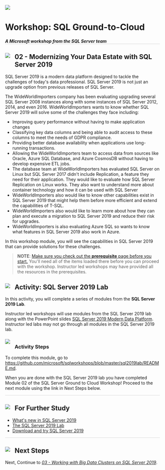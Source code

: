 ![](https://github.com/microsoft/sqlworkshops/blob/master/graphics/microsoftlogo.png?raw=true)

# Workshop: SQL Ground-to-Cloud

<h4 style="border-bottom: 1px solid lightgrey;"><i>A Microsoft workshop from the SQL Server team</i></h4>

<h2><img style="float: left; margin: 0px 15px 15px 0px;" src="https://github.com/microsoft/sqlworkshops/blob/master/graphics/textbubble.png?raw=true"><b>     02 - Modernizing Your Data Estate with SQL Server 2019</b></h2>

SQL Server 2019 is a modern data platform designed to tackle the challenges of today's data professional. SQL Server 2019 is not just an upgrade option from previous releases of SQL Server.

The WideWorldImporters company has been evaluating upgrading several SQL Server 2008 instances along with some instances of SQL Server 2012, 2014, and even 2016. WideWorldImporters wants to know whether SQL Server 2019 will solve some of the challenges they face including:

- Improving query performance without having to make application changes
- Classifying key data columns and being able to audit access to these columns to meet the needs of GDPR compliance.
- Providing better database availability when applications use long-running transactions.
- Allowing the WideWorldImporters team to access data from sources like Oracle, Azure SQL Database, and Azure CosmosDB without having to develop expensive ETL jobs.
- The database team at WideWorldImporters has evaluated SQL Server on Linux but SQL Server 2017 didn't include Replication, a feature they need for their application. They would like to evaluate how SQL Server Replication on Linux works. They also want to understand more about container technology and how it can be used with SQL Server
- WideWorldImporters also would like to know other capabilities exist in SQL Server 2019 that might help them before more efficient and extend the capabilities of T-SQL.
- WideWorldImporters also would like to learn more about how they can plan and execute a migration to SQL Server 2019 and reduce their risk for upgrades.
- WideWorldImporters is also evaluating Azure SQL so wants to know what features in SQL Server 2019 also work in Azure.

In this workshop module, you will see the capabilities in SQL Server 2019 that can provide solutions for these challenges.

> **NOTE**: <a href="https://github.com/microsoft/sqlworkshops/blob/master/SQLGroundToCloud/sqlgroundtocloud/00-prerequisites.md" target="_blank">Make sure you check out the <b>prerequisite</b> page before you start.</a> You'll need all of the items loaded there before you can proceed with the workshop. Instructor led workshops may have provided all the resources in the prerequisites.

<h2><img style="float: left; margin: 0px 15px 15px 0px;" src="https://github.com/microsoft/sqlworkshops/blob/master/graphics/point1.png?raw=true"><b>     Activity: SQL Server 2019 Lab</a></b></h2>

In this activity, you will complete a series of modules from the **SQL Server 2019 Lab**.

Instructor led workshops will use modules from the SQL Server 2019 lab along with the PowerPoint slides <a href="https://github.com/microsoft/sqlworkshops/blob/master/SQLGroundToCloud/slides/SQL%20Server%202019%20Modern%20Data%20Platform.pptx">SQL Server 2019 Modern Data Platform</a>. Instructor led labs may not go through all modules in the SQL Server 2019 lab.

<h3><img style="margin: 0px 15px 15px 0px;" src="https://github.com/microsoft/sqlworkshops/blob/master/graphics/checkmark.png?raw=true"><b>Activity Steps</b></h3>

To complete this module, go to https://github.com/microsoft/sqlworkshops/blob/master/sql2019lab/README.md.

When you are done with the SQL Server 2019 lab you have completed Module 02 of the SQL Server Ground to Cloud Workshop! Proceed to the next module using the link in Next Steps below.

<p style="border-bottom: 1px solid lightgrey;"></p>

<h2><img style="float: left; margin: 0px 15px 15px 0px;" src="https://github.com/microsoft/sqlworkshops/blob/master/graphics/owl.png?raw=true"><b>     For Further Study</b></h2>

<ul>
    <li><a href="https://docs.microsoft.com/en-us/sql/sql-server/what-s-new-in-sql-server-ver15" target="_blank">What's new in SQL Server 2019</a></li>
    <li><a href="https://github.com/microsoft/sqlworkshops/tree/master/sql2019lab" target="_blank">The SQL Server 2019 Lab</a></li>
    <li><a href="https://aka.ms/ss19
" target="_blank">Download and try SQL Server 2019</a></li>
</ul>

<p style="border-bottom: 1px solid lightgrey;"></p>

<h2><img style="float: left; margin: 0px 15px 15px 0px;" src="https://github.com/microsoft/sqlworkshops/blob/master/graphics/geopin.png?raw=true"><b>  Next Steps</b></h2>

Next, Continue to <a href="https://github.com/microsoft/sqlworkshops/blob/master/SQLGroundToCloud/sqlgroundtocloud/03-WorkingWithBigDataAndDataScienceBigDataClustersForSQLServer2019.md" target="_blank"><i> 03 - Working with Big Data Clusters on SQL Server 2019</i></a>.